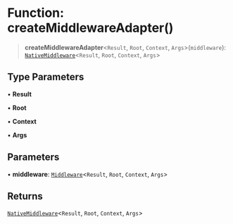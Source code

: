 # Function: createMiddlewareAdapter()

> **createMiddlewareAdapter**\<`Result`, `Root`, `Context`, `Args`\>(`middleware`): [`NativeMiddleware`](../type-aliases/NativeMiddleware.md)\<`Result`, `Root`, `Context`, `Args`\>

## Type Parameters

• **Result**

• **Root**

• **Context**

• **Args**

## Parameters

• **middleware**: [`Middleware`](../../index/type-aliases/Middleware.md)\<`Result`, `Root`, `Context`, `Args`\>

## Returns

[`NativeMiddleware`](../type-aliases/NativeMiddleware.md)\<`Result`, `Root`, `Context`, `Args`\>
